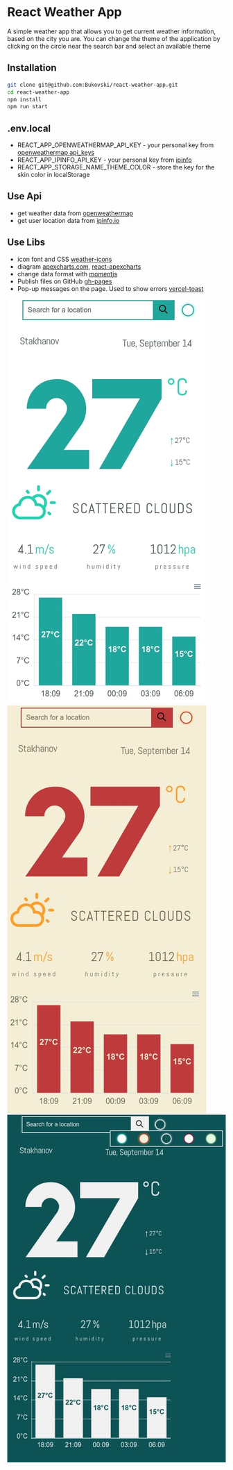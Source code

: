 # React Weather App



A simple weather app that allows you to get current weather information, based on the city you are.
You can change the theme of the application by clicking on the circle near the search bar and select an available theme


## Installation

```sh
git clone git@github.com:Bukovski/react-weather-app.git
cd react-weather-app
npm install
npm run start
```

## .env.local

- REACT_APP_OPENWEATHERMAP_API_KEY - your personal key from [openweathermap api_keys](https://home.openweathermap.org/api_keys)
- REACT_APP_IPINFO_API_KEY - your personal key from [ipinfo](https://ipinfo.io/account/home)
- REACT_APP_STORAGE_NAME_THEME_COLOR - store the key for the skin color in localStorage


## Use Api

- get weather data from [openweathermap](https://openweathermap.org/)
- get user location data from [ipinfo.io](https://ipinfo.io/)


## Use Libs

- icon font and CSS [weather-icons](https://erikflowers.github.io/weather-icons/)
- diagram  [apexcharts.com](https://apexcharts.com/), [react-apexcharts](https://github.com/apexcharts/react-apexcharts)
- change data format with [momentjs](https://momentjs.com/)
-  Publish files on GitHub [gh-pages](https://github.com/tschaub/gh-pages)
-  Pop-up messages on the page. Used to show errors [vercel-toast](https://vercel-toast.vercel.app/)


![weather-screen](./public/default-theme.jpg)
![red-theme](./public/red-theme.jpg)
![dark-theme](./public/dark-theme.jpg)